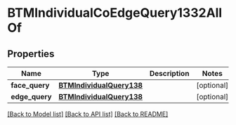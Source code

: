 # BTMIndividualCoEdgeQuery1332AllOf

## Properties
Name | Type | Description | Notes
------------ | ------------- | ------------- | -------------
**face_query** | [**BTMIndividualQuery138**](BTMIndividualQuery138.md) |  | [optional] 
**edge_query** | [**BTMIndividualQuery138**](BTMIndividualQuery138.md) |  | [optional] 

[[Back to Model list]](../README.md#documentation-for-models) [[Back to API list]](../README.md#documentation-for-api-endpoints) [[Back to README]](../README.md)


